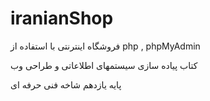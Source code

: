 # iranianShop

فروشگاه اینترنتی با استفاده از php , phpMyAdmin

کتاب پیاده سازی سیستمهای اطلاعاتی و طراحی وب

پایه یازدهم شاخه فنی حرفه ای
